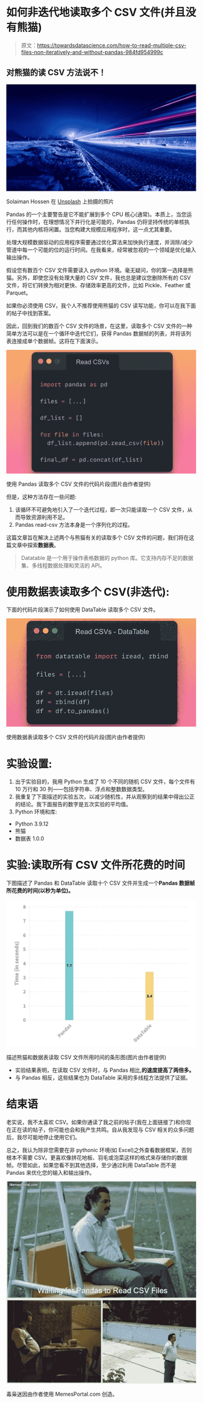 # 如何非迭代地读取多个 CSV 文件(并且没有熊猫)

> 原文：<https://towardsdatascience.com/how-to-read-multiple-csv-files-non-iteratively-and-without-pandas-984fd954999c>

## 对熊猫的读 CSV 方法说不！

![](img/dc8f4b092d9d8e62f654ee4efa116a3c.png)

Solaiman Hossen 在 [Unsplash](https://unsplash.com?utm_source=medium&utm_medium=referral) 上拍摄的照片

Pandas 的一个主要警告是它不能扩展到多个 CPU 核心(通常)。本质上，当您运行任何操作时，在理想情况下并行化是可能的，Pandas 仍将坚持传统的单核执行，而其他内核将闲置。当您构建大规模应用程序时，这一点尤其重要。

处理大规模数据驱动的应用程序需要通过优化算法来加快执行速度，并消除/减少管道中每一个可能的位的运行时间。在我看来，经常被忽视的一个领域是优化输入输出操作。

假设您有数百个 CSV 文件需要读入 python 环境。毫无疑问，你的第一选择是熊猫。另外，即使您没有处理大量的 CSV 文件，我也总是建议您删除所有的 CSV 文件，将它们转换为相对更快、存储效率更高的文件，比如 Pickle、Feather 或 Parquet。

</why-i-stopped-dumping-dataframes-to-a-csv-and-why-you-should-too-c0954c410f8f>  

如果你必须使用 CSV，我个人不推荐使用熊猫的 CSV 读写功能，你可以在我下面的帖子中找到答案。

</its-time-to-say-goodbye-to-pd-read-csv-and-pd-to-csv-27fbc74e84c5>  

因此，回到我们的数百个 CSV 文件的场景，在这里，读取多个 CSV 文件的一种简单方法可以是在一个循环中迭代它们，获得 Pandas 数据帧的列表，并将该列表连接成单个数据帧。这将在下面演示。

![](img/8e3015417ef3794e7af1355f91355b9e.png)

使用 Pandas 读取多个 CSV 文件的代码片段(图片由作者提供)

但是，这种方法存在一些问题:

1.  该循环不可避免地引入了一个迭代过程，即一次只能读取一个 CSV 文件，从而导致资源利用不足。
2.  Pandas read-csv 方法本身是一个序列化的过程。

这篇文章旨在解决上述两个与熊猫有关的读取多个 CSV 文件的问题，我们将在这篇文章中探索**数据表**。

> Datatable 是一个用于操作表格数据的 python 库。它支持内存不足的数据集、多线程数据处理和灵活的 API。

# **使用数据表读取多个 CSV(非迭代):**

下面的代码片段演示了如何使用 DataTable 读取多个 CSV 文件。

![](img/e06e4dac2d024a1ff0945ee0c06924b3.png)

使用数据表读取多个 CSV 文件的代码片段(图片由作者提供)

# 实验设置:

1.  出于实验目的，我用 Python 生成了 10 个不同的随机 CSV 文件，每个文件有 10 万行和 30 列——包括字符串、浮点和整数数据类型。
2.  我重复了下面描述的实验五次，以减少随机性，并从观察到的结果中得出公正的结论。我下面报告的数字是五次实验的平均值。
3.  Python 环境和库:

*   Python 3.9.12
*   熊猫
*   数据表 1.0.0

# 实验:读取所有 CSV 文件所花费的时间

下图描述了 Pandas 和 DataTable 读取十个 CSV 文件并生成一个**Pandas 数据帧所花费的时间(以秒为单位)。**

![](img/c952643aa7d9736b2d5318a5245fe007.png)

描述熊猫和数据表读取 CSV 文件所用时间的条形图(图片由作者提供)

*   实验结果表明，在读取 CSV 文件时，与 Pandas 相比,**的速度提高了两倍多。**
*   与 Pandas 相反，这些结果也为 DataTable 采用的多线程方法提供了证据。

# 结束语

老实说，我不太喜欢 CSV。如果你通读了我之前的帖子(我在上面链接了)和你现在正在读的帖子，你可能也会和我产生共鸣。自从我发现与 CSV 相关的众多问题后，我尽可能地停止使用它们。

总之，我认为除非您需要在非 pythonic 环境(如 Excel)之外查看数据框架，否则根本不需要 CSV。更喜欢像拼花地板、羽毛或泡菜这样的格式来存储你的数据帧。尽管如此，如果您看不到其他选择，至少通过利用 DataTable 而不是 Pandas 来优化您的输入和输出操作。

![](img/ab299f32fe117f0be6b334bc097c49a5.png)

毒枭迷因由作者使用 MemesPortal.com 创造。